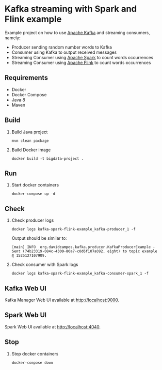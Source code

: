 Kafka streaming with Spark and Flink example
===
Example project on how to use [Apache Kafka](https://kafka.apache.org) and streaming consumers, namely:
- Producer sending random number words to Kafka
- Consumer using Kafka to output received messages
- Streaming Consumer using [Apache Spark](https://spark.apache.org) to count words occurrences
- Streaming Consumer using [Apache Flink](https://flink.apache.org) to count words occurrences 

Requirements
---
- Docker
- Docker Compose
- Java 8
- Maven

Build
---
1. Build Java project
    ```
    mvn clean package
    ```
1. Build Docker image 
    ```
    docker build -t bigdata-project .
    ```

Run
---
1. Start docker containers
    ```
    docker-compose up -d
    ```

Check
---
1. Check producer logs
    ```
    docker logs kafka-spark-flink-example_kafka-producer_1 -f
    ```
    
    Output should be similar to:
    ```
    [main] INFO  org.davidcampos.kafka.producer.KafkaProducerExample - Sent (74b23319-084c-4309-80a7-c0d6f107a092, eight) to topic example @ 1525127107909.
    ```
1. Check consumer with Spark logs
    ```
    docker logs kafka-spark-flink-example_kafka-consumer-spark_1 -f
    ```
    
Kafka Web UI
---
Kafka Manager Web UI available at [http://localhost:9000]().

Spark Web UI
---
Spark Web UI available at [http://localhost:4040]().

Stop
---
1. Stop docker containers
    ```
    docker-compose down
    ```

